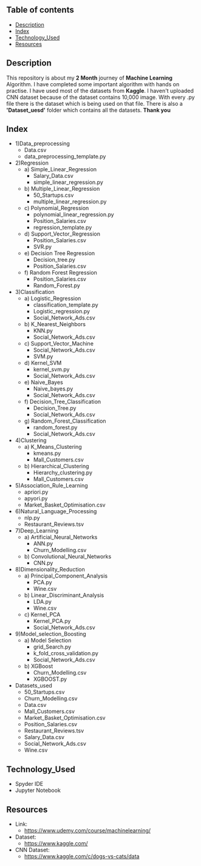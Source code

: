 ## Table of contents
* [Description](#description)
* [Index](#index)
* [Technology_Used](#technology_used)
* [Resources](#resources)

## Description
This repository is about my **2 Month** journey of **Machine Learning** Algorithm. I have completed some important algorithm with hands on practise. I have used most of the datasets from **Kaggle**. I haven't uploaded CNN dataset because of the dataset contains 10,000 image. With every .py file there is the dataset which is being used on that file. There is also a **'Dataset_uesd'** folder which contains all the datasets.
**Thank you**

## Index
* 1)Data_preprocessing
  * Data.csv
  * data_preprocessing_template.py
* 2)Regression
  * a) Simple_Linear_Regression
    * Salary_Data.csv
    * simple_linear_regression.py
  * b) Multiple_Linear_Regression
    * 50_Startups.csv
    * multiple_linear_regression.py
  * c) Polynomial_Regression
    * polynomial_linear_regression.py
    * Position_Salaries.csv
    * regression_template.py
  * d) Support_Vector_Regression
    * Position_Salaries.csv
    * SVR.py
  * e) Decision Tree Regression
    * Decision_tree.py
    * Position_Salaries.csv
  * f) Random Forest Regression
    * Position_Salaries.csv
    * Random_Forest.py
* 3)Classification
  * a) Logistic_Regression
    * classification_template.py
    * Logistic_regression.py
    * Social_Network_Ads.csv
  * b) K_Nearest_Neighbors
    * KNN.py
    * Social_Network_Ads.csv
  * c) Support_Vector_Machine
    * Social_Network_Ads.csv
    * SVM.py
  * d) Kernel_SVM
    * kernel_svm.py
    * Social_Network_Ads.csv
  * e) Naive_Bayes
    * Naive_bayes.py
    * Social_Network_Ads.csv
  * f) Decision_Tree_Classification
    * Decision_Tree.py
    * Social_Network_Ads.csv
  * g) Random_Forest_Classification
    * random_forest.py
    * Social_Network_Ads.csv
* 4)Clustering
  * a) K_Means_Clustering
    * kmeans.py
    * Mall_Customers.csv
  * b) Hierarchical_Clustering
    * Hierarchy_clustering.py
    * Mall_Customers.csv
* 5)Association_Rule_Learning
    * apriori.py
    * apyori.py
    * Market_Basket_Optimisation.csv
* 6)Natural_Language_Processing
    * nlp.py
    * Restaurant_Reviews.tsv
* 7)Deep_Learning
  * a) Artificial_Neural_Networks
    * ANN.py
    * Churn_Modelling.csv
  * b) Convolutional_Neural_Networks
    * CNN.py
* 8)Dimensionality_Reduction
  * a) Principal_Component_Analysis
    * PCA.py
    * Wine.csv
  * b) Linear_Discriminant_Analysis
     * LDA.py
     * Wine.csv
  * c) Kernel_PCA
     * Kernel_PCA.py
     * Social_Network_Ads.csv
* 9)Model_selection_Boosting
  * a) Model Selection
     * grid_Search.py
     * k_fold_cross_validation.py
     * Social_Network_Ads.csv
  * b) XGBoost
     * Churn_Modelling.csv
     * XGBOOST.py
* Datasets_used
  * 50_Startups.csv
  * Churn_Modelling.csv
  * Data.csv
  * Mall_Customers.csv
  * Market_Basket_Optimisation.csv
  * Position_Salaries.csv
  * Restaurant_Reviews.tsv
  * Salary_Data.csv
  * Social_Network_Ads.csv
  * Wine.csv
  
## Technology_Used
  * Spyder IDE
  * Jupyter Notebook
  
## Resources

* Link:
  * https://www.udemy.com/course/machinelearning/
* Dataset:
  * https://www.kaggle.com/
* CNN Dataset:
  * https://www.kaggle.com/c/dogs-vs-cats/data
